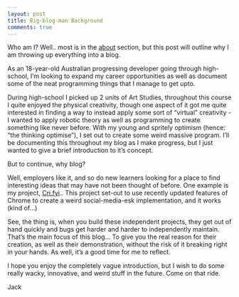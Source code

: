 ```yaml
---
layout: post
title: Big-blog-man Background
comments: true
---
```


Who am I? Well.. most is in the [about](/about) section, but this post will outline why I am throwing up everything into a blog.

As an 18-year-old Australian progressing developer going through high-school, I’m looking to expand my career opportunities as well as document some of the neat programming things that I manage to get upto.

During high-school I picked up 2 units of Art Studies, throughout this course I quite enjoyed the physical creativity, though one aspect of it got me quite interested in finding a way to instead apply some sort of “virtual” creativity - I wanted to apply robotic theory as well as programming to create something like never before. With my young and spritely optimism (hence: “the thinking optimise”), I set out to create some weird massive program. I’ll be documenting this throughout my blog as I make progress, but I just wanted to give a brief introduction to it’s concept.

But to continue, why blog?

Well, employers like it, and so do new learners looking for a place to find interesting ideas that may have not been thought of before. One example is my project, [Cri.fyi](https://cri.fyi).. This project set-out to use recently updated features of Chrome to create a weird social-media-esk implementation, and it works (kind of…)

See, the thing is, when you build these independent projects, they get out of hand quickly and bugs get harder and harder to independently maintain. That’s the main focus of this blog… To give you the real reason for their creation, as well as their demonstration, without the risk of it breaking right in your hands. As well, it’s a good time for me to reflect.

I hope you enjoy the completely vague introduction, but I wish to do some really wacky, innovative, and weird stuff in the future. Come on that ride.

Jack
